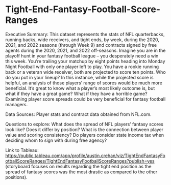 # Tight-End-Fantasy-Football-Score-Ranges

Executive Summary: This dataset represents the stats of NFL quarterbacks, running backs, wide receivers, and tight ends, by week, during the 2020, 2021, and 2022 seasons (through Week 9) and contracts signed by free agents during the 2020, 2021, and 2022 off-seasons. Imagine you are in the playoff hunt in your fantasy football league – you desperately need a win this week. You’re trailing your matchup by eight points heading into Monday Night Football with only one player left to play. You have a rookie running back or a veteran wide receiver, both are projected to score ten points. Who do you put in your lineup? In this instance, while the projected score is helpful, an analysis of those players’ range of scores would be much more beneficial. It’s great to know what a player’s most likely outcome is, but what if they have a great game? What if they have a horrible game? Examining player score spreads could be very beneficial for fantasy football managers.

Data Sources: Player stats and contract data obtained from NFL.com. 

Questions to explore: What does the spread of NFL players’ fantasy scores look like? Does it differ by position? What is the connection between player value and scoring consistency? Do players consider state income tax when deciding whom to sign with during free agency?

Link to Tableau: https://public.tableau.com/app/profile/austin.crehan/viz/TightEndFantasyFootballScoreRanges/TightEndFantasyFootballScoreRanges?publish=yes (storyboard focuses on results regarding the tight end position as the spread of fantasy scores was the most drastic as compared to the other positions).

